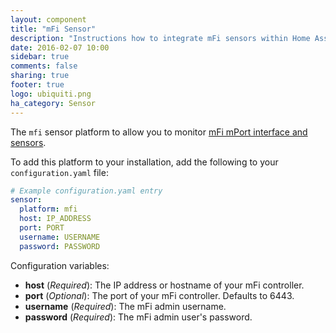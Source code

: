 ```yaml
---
layout: component
title: "mFi Sensor"
description: "Instructions how to integrate mFi sensors within Home Assistant."
date: 2016-02-07 10:00
sidebar: true
comments: false
sharing: true
footer: true
logo: ubiquiti.png
ha_category: Sensor
---
```



The `mfi` sensor platform to allow you to monitor [mFi mPort interface and sensors](https://www.ubnt.com/mfi/mport/).

To add this platform to your installation, add the following to your `configuration.yaml` file:

```yaml
# Example configuration.yaml entry
sensor:
  platform: mfi
  host: IP_ADDRESS
  port: PORT
  username: USERNAME
  password: PASSWORD
```

Configuration variables:

- **host** (*Required*): The IP address or hostname of your mFi controller.
- **port** (*Optional*): The port of your mFi controller. Defaults to 6443.
- **username** (*Required*): The mFi admin username.
- **password** (*Required*): The mFi admin user's password.

